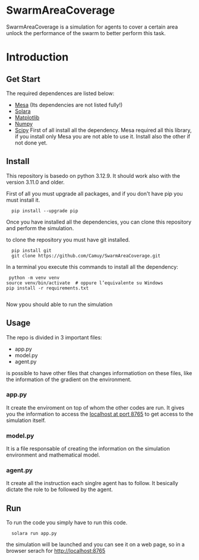 # SwarmAreaCoverage
SwarmAreaCoverage is a simulation for agents to cover a certain area unlock the performance of the swarm to better perform this task.

# Introduction
## Get Start
The required dependences are listed below:
- [Mesa](https://mesa.readthedocs.io/latest/index.html) (Its dependencies are not listed fully!)
- [Solara](https://solara.dev)
- [Matplotlib](https://matplotlib.org)
- [Numpy](https://numpy.org)
- [Scipy](https://scipy.org)
First of all install all the dependency.
Mesa required all this library, if you install only Mesa you are not able to use it. Install also the other if not done yet.

## Install
This repository is basedo on python 3.12.9. It should work also with the version 3.11.0 and older.

First of all you must upgrade all packages, and if you don't have pip you must install it.
<pre><code class="language-bash">  pip install --upgrade pip
</code></pre>

Once you have installed all the dependencies, you can clone this repository and perform the simulation.

to clone the repository you must have git installed.

<pre><code class="language-bash">  pip install git
  git clone https://github.com/Camuy/SwarmAreaCoverage.git
</code></pre>

In a terminal you execute this commands to install all the dependency:
<pre><code class="language-bash"> python -m venv venv
source venv/bin/activate  # oppure l’equivalente su Windows
pip install -r requirements.txt

</code></pre>

Now ypou should able to run the simulation

## Usage
The repo is divided in 3 important files:
- app.py
- model.py
- agent.py

is possible to have other files that changes informatiotion on these files, like the information of the gradient on the environment.

### app.py
It create the enviroment on top of whom the other codes are run. It gives you the information to access the [localhost at port 8765](http://localhost:8765) to get access to the simulation itself.

### model.py
It is a file responsable of creating the information on the simulation environment and mathematical model.

### agent.py
It create all the instruction each singlre agent has to follow. It besically dictate the role to be followed by the agent.

## Run
To run the code you simply have to run this code.
<pre><code class="language-bash">  solara run app.py</code></pre>

the simulation will be launched and you can see it on a web page, so in a browser serach for [http://localhost:8765](http://localhost:8765)
